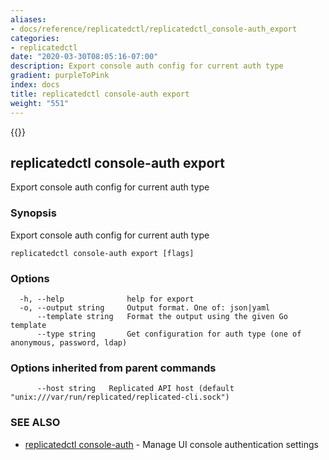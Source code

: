 ```yaml
---
aliases:
- docs/reference/replicatedctl/replicatedctl_console-auth_export
categories:
- replicatedctl
date: "2020-03-30T08:05:16-07:00"
description: Export console auth config for current auth type
gradient: purpleToPink
index: docs
title: replicatedctl console-auth export
weight: "551"
---
```


{{<legacynotice>}}

## replicatedctl console-auth export

Export console auth config for current auth type

### Synopsis

Export console auth config for current auth type

```
replicatedctl console-auth export [flags]
```

### Options

```
  -h, --help              help for export
  -o, --output string     Output format. One of: json|yaml
      --template string   Format the output using the given Go template
      --type string       Get configuration for auth type (one of anonymous, password, ldap)
```

### Options inherited from parent commands

```
      --host string   Replicated API host (default "unix:///var/run/replicated/replicated-cli.sock")
```

### SEE ALSO

* [replicatedctl console-auth](/api/replicatedctl/replicatedctl_console-auth/)	 - Manage UI console authentication settings

